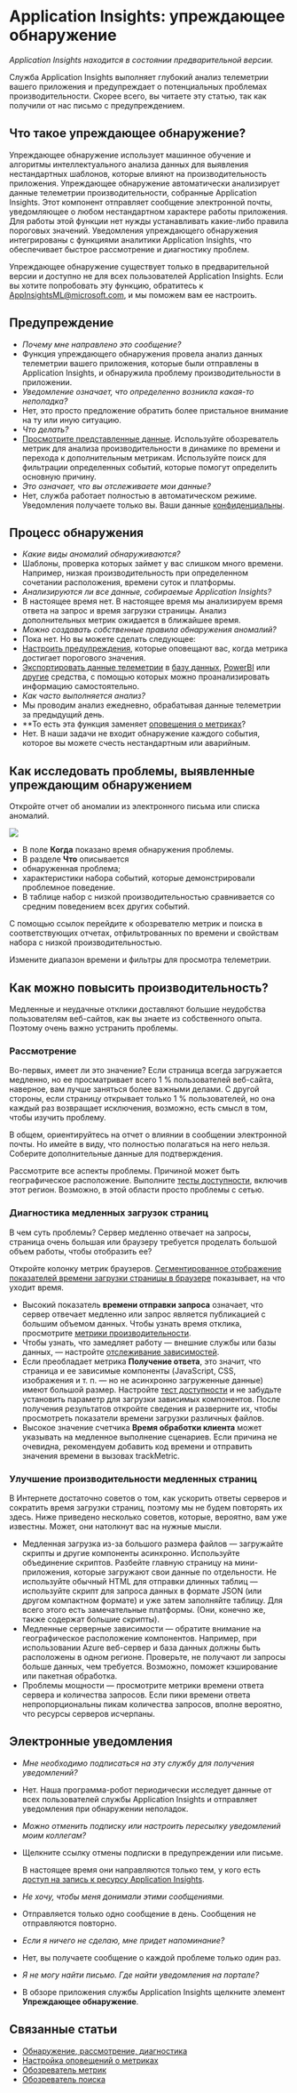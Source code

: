 <properties 
	pageTitle="Application Insights: упреждающее обнаружение" 
	description="Служба Application Insights выполняет глубокий анализ телеметрии вашего приложения и предупреждает о потенциальных проблемах производительности." 
	services="application-insights" 
    documentationCenter="windows"
	authors="antonfrMSFT" 
	manager="douge"/>

<tags 
	ms.service="application-insights" 
	ms.workload="tbd" 
	ms.tgt_pltfrm="ibiza" 
	ms.devlang="na" 
	ms.topic="article" 
	ms.date="11/17/2015" 
	ms.author="awills"/>

#  Application Insights: упреждающее обнаружение

*Application Insights находится в состоянии предварительной версии.*


Служба Application Insights выполняет глубокий анализ телеметрии вашего приложения и предупреждает о потенциальных проблемах производительности. Скорее всего, вы читаете эту статью, так как получили от нас письмо с предупреждением.

## Что такое упреждающее обнаружение?

Упреждающее обнаружение использует машинное обучение и алгоритмы интеллектуального анализа данных для выявления нестандартных шаблонов, которые влияют на производительность приложения. Упреждающее обнаружение автоматически анализирует данные телеметрии производительности, собранные Application Insights. Этот компонент отправляет сообщение электронной почты, уведомляющее о любом нестандартном характере работы приложения. Для работы этой функции нет нужды устанавливать какие-либо правила пороговых значений. Уведомления упреждающего обнаружения интегрированы с функциями аналитики Application Insights, что обеспечивает быстрое рассмотрение и диагностику проблем.

Упреждающее обнаружение существует только в предварительной версии и доступно не для всех пользователей Application Insights. Если вы хотите попробовать эту функцию, обратитесь к AppInsightsML@microsoft.com, и мы поможем вам ее настроить.

## Предупреждение

* *Почему мне направлено это сообщение?*
 * Функция упреждающего обнаружения провела анализ данных телеметрии вашего приложения, которые были отправлены в Application Insights, и обнаружила проблему производительности в приложении.
* *Уведомление означает, что определенно возникла какая-то неполадка?*
 * Нет, это просто предложение обратить более пристальное внимание на ту или иную ситуацию. 
* *Что делать?*
 * [Просмотрите представленные данные](#responding-to-an-alert). Используйте обозреватель метрик для анализа производительности в динамике по времени и перехода к дополнительным метрикам. Используйте поиск для фильтрации определенных событий, которые помогут определить основную причину. 
* *Это означает, что вы отслеживаете мои данные?*
 * Нет, служба работает полностью в автоматическом режиме. Уведомления получаете только вы. Ваши данные [конфиденциальны](app-insights-data-retention-privacy.md).


## Процесс обнаружения

* *Какие виды аномалий обнаруживаются?*
 * Шаблоны, проверка которых займет у вас слишком много времени. Например, низкая производительность при определенном сочетании расположения, времени суток и платформы.
* *Анализируются ли все данные, собираемые Application Insights?*
 * В настоящее время нет. В настоящее время мы анализируем время ответа на запрос и время загрузки страницы. Анализ дополнительных метрик ожидается в ближайшее время. 
* *Можно создавать собственные правила обнаружения аномалий?*
 * Пока нет. Но вы можете сделать следующее:
 * [Настроить предупреждения](app-insights-alerts.md), которые оповещают вас, когда метрика достигает порогового значения.
 * [Экспортировать данные телеметрии](app-insights-export-telemetry.md) в [базу данных](app-insights-code-sample-export-sql-stream-analytics.md), [PowerBI](app-insights-export-power-bi.md) или [другие](app-insights-code-sample-export-telemetry-sql-database.md) средства, с помощью которых можно проанализировать информацию самостоятельно.
* *Как часто выполняется анализ?*
 * Мы проводим анализ ежедневно, обрабатывая данные телеметрии за предыдущий день.
* **То есть эта функция заменяет [оповещения о метриках](app-insights-alerts.md)?
 * Нет. В наши задачи не входит обнаружение каждого события, которое вы можете счесть нестандартным или аварийным.

## Как исследовать проблемы, выявленные упреждающим обнаружением

Откройте отчет об аномалии из электронного письма или списка аномалий.

![](./media/app-insights-proactive-detection/03.png)


* В поле **Когда** показано время обнаружения проблемы.
* В разделе **Что** описывается
 * обнаруженная проблема;
 * характеристики набора событий, которые демонстрировали проблемное поведение.
* В таблице набор с низкой производительностью сравнивается со средним поведением всех других событий.

С помощью ссылок перейдите к обозревателю метрик и поиска в соответствующих отчетах, отфильтрованных по времени и свойствам набора с низкой производительностью.

Измените диапазон времени и фильтры для просмотра телеметрии.

## Как можно повысить производительность?

Медленные и неудачные отклики доставляют большие неудобства пользователям веб-сайтов, как вы знаете из собственного опыта. Поэтому очень важно устранить проблемы.

### Рассмотрение

Во-первых, имеет ли это значение? Если страница всегда загружается медленно, но ее просматривает всего 1 % пользователей веб-сайта, наверное, вам лучше заняться более важными делами. С другой стороны, если страницу открывает только 1 % пользователей, но она каждый раз возвращает исключения, возможно, есть смысл в том, чтобы изучить проблему.

В общем, ориентируйтесь на отчет о влиянии в сообщении электронной почты. Но имейте в виду, что полностью полагаться на него нельзя. Соберите дополнительные данные для подтверждения.

Рассмотрите все аспекты проблемы. Причиной может быть географическое расположение. Выполните [тесты доступности](app-insights-monitor-web-app-availability.md), включив этот регион. Возможно, в этой области просто проблемы с сетью.

### Диагностика медленных загрузок страниц 

В чем суть проблемы? Сервер медленно отвечает на запросы, страница очень большая или браузеру требуется проделать большой объем работы, чтобы отобразить ее?

Откройте колонку метрик браузеров. [Сегментированное отображение показателей времени загрузки страницы в браузере](app-insights-javascript.md#explore-your-data) показывает, на что уходит время.

* Высокий показатель **времени отправки запроса** означает, что сервер отвечает медленно или запрос является публикацией с большим объемом данных. Чтобы узнать время отклика, просмотрите [метрики производительности](app-insights-web-monitor-performance.md#metrics). 
* Чтобы узнать, что замедляет работу — внешние службы или базы данных, — настройте [отслеживание зависимостей](app-insights-dependencies.md).
* Если преобладает метрика **Получение ответа**, это значит, что страница и ее зависимые компоненты (JavaScript, CSS, изображения и т. п. — но не асинхронно загруженные данные) имеют большой размер. Настройте [тест доступности](app-insights-monitor-web-app-availability.md) и не забудьте установить параметр для загрузки зависимых компонентов. После получения результатов откройте сведения и разверните их, чтобы просмотреть показатели времени загрузки различных файлов.
* Высокое значение счетчика **Время обработки клиента** может указывать на медленное выполнение сценариев. Если причина не очевидна, рекомендуем добавить код времени и отправить значения времени в вызовах trackMetric.

### Улучшение производительности медленных страниц

В Интернете достаточно советов о том, как ускорить ответы серверов и сократить время загрузки страниц, поэтому мы не будем повторять их здесь. Ниже приведено несколько советов, которые, вероятно, вам уже известны. Может, они натолкнут вас на нужные мысли.

* Медленная загрузка из-за большого размера файлов — загружайте скрипты и другие компоненты асинхронно. Используйте объединение скриптов. Разбейте главную страницу на мини-приложения, которые загружают свои данные по отдельности. Не используйте обычный HTML для отправки длинных таблиц — используйте скрипт для запроса данных в формате JSON (или другом компактном формате) и уже затем заполняйте таблицу. Для всего этого есть замечательные платформы. (Они, конечно же, также содержат большие скрипты).
* Медленные серверные зависимости — обратите внимание на географическое расположение компонентов. Например, при использовании Azure веб-сервер и база данных должны быть расположены в одном регионе. Проверьте, не получают ли запросы больше данных, чем требуется. Возможно, поможет кэширование или пакетная обработка.
* Проблемы мощности — просмотрите метрики времени ответа сервера и количества запросов. Если пики времени ответа непропорциональны пикам количества запросов, вполне вероятно, что ресурсы серверов исчерпаны. 


## Электронные уведомления

* *Мне необходимо подписаться на эту службу для получения уведомлений?*
 * Нет. Наша программа-робот периодически исследует данные от всех пользователей службы Application Insights и отправляет уведомления при обнаружении неполадок.
* *Можно отменить подписку или настроить пересылку уведомлений моим коллегам?*
 * Щелкните ссылку отмены подписки в предупреждении или письме. 
 
    В настоящее время они направляются только тем, у кого есть [доступ на запись к ресурсу Application Insights](app-insights-resources-roles-access-control.md).
* *Не хочу, чтобы меня донимали этими сообщениями.*
 * Отправляется только одно сообщение в день. Сообщения не отправляются повторно.
* *Если я ничего не сделаю, мне придет напоминание?*
 * Нет, вы получаете сообщение о каждой проблеме только один раз.
* *Я не могу найти письмо. Где найти уведомления на портале?*
 * В обзоре приложения службы Application Insights щелкните элемент **Упреждающее обнаружение**. 


## Связанные статьи

* [Обнаружение, рассмотрение, диагностика](app-insights-detect-triage-diagnose.md)
* [Настройка оповещений о метриках](app-insights-alerts.md)
* [Обозреватель метрик](app-insights-metrics-explorer.md)
* [Обозреватель поиска](app-insights-diagnostic-search.md)
 

<!---HONumber=AcomDC_1125_2015-->